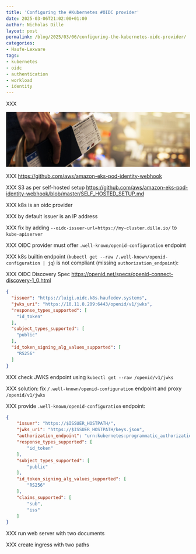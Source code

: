 ```yaml
---
title: 'Configuring the #Kubernetes #OIDC provider'
date: 2025-03-06T21:02:00+01:00
author: Nicholas Dille
layout: post
permalink: /blog/2025/03/06/configuring-the-kubernetes-oidc-provider/
categories:
- Haufe-Lexware
tags:
- kubernetes
- oidc
- authentication
- workload
- identity
---
```

XXX

<img src="/media/2025/01/merry-christmas-5219496_1920.jpg" style="object-fit: cover; object-position: center 30%; width: 100%; height: 150px;" />

<!--more-->

XXX https://github.com/aws/amazon-eks-pod-identity-webhook

XXX S3 as per self-hosted setup https://github.com/aws/amazon-eks-pod-identity-webhook/blob/master/SELF_HOSTED_SETUP.md

XXX k8s is an oidc provider

XXX by default issuer is an IP address

XXX fix by adding `--oidc-issuer-url=https://my-cluster.dille.io/` to `kube-apiserver`

XXX OIDC provider must offer `.well-known/openid-configuration` endpoint

XXX k8s builtin endpoint (`kubectl get --raw /.well-known/openid-configuration | jq`) is not compliant (missing `authorization_endpoint`):

XXX OIDC Discovery Spec https://openid.net/specs/openid-connect-discovery-1_0.html

```json
{
  "issuer": "https://luigi.oidc.k8s.haufedev.systems",
  "jwks_uri": "https://10.11.8.209:6443/openid/v1/jwks",
  "response_types_supported": [
    "id_token"
  ],
  "subject_types_supported": [
    "public"
  ],
  "id_token_signing_alg_values_supported": [
    "RS256"
  ]
}
```

XXX check JWKS endpoint using `kubectl get --raw /openid/v1/jwks`

XXX solution: fix `/.well-known/openid-configuration` endpoint and proxy `/openid/v1/jwks`

XXX provide `.well-known/openid-configuration` endpoint:

```json
{
    "issuer": "https://$ISSUER_HOSTPATH/",
    "jwks_uri": "https://$ISSUER_HOSTPATH/keys.json",
    "authorization_endpoint": "urn:kubernetes:programmatic_authorization",
    "response_types_supported": [
        "id_token"
    ],
    "subject_types_supported": [
        "public"
    ],
    "id_token_signing_alg_values_supported": [
        "RS256"
    ],
    "claims_supported": [
        "sub",
        "iss"
    ]
}
```

XXX run web server with two documents

XXX create ingress with two paths

